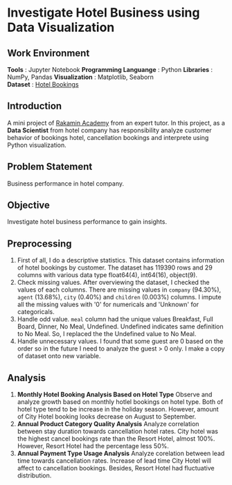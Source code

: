 # **Investigate Hotel Business using Data Visualization**

## **Work Environment**
**Tools**                   : Jupyter Notebook
**Programming Languange**   : Python
**Libraries**               : NumPy, Pandas
**Visualization**           : Matplotlib, Seaborn           
**Dataset**                 : [Hotel Bookings](https://github.com/bagusganjarl/hotel-business/blob/7d63a180c4a151c8b22b177eafae24d047ca383f/hotel_bookings_data.csv)

## **Introduction**
A mini project of [Rakamin Academy](https://www.rakamin.com/) from an expert tutor. In this project, as a **Data Scientist** from hotel company has responsibility analyze customer behavior of bookings hotel, cancellation bookings and interprete using Python visualization.

## **Problem Statement**
Business performance in hotel company.

## **Objective**
Investigate hotel business performance to gain insights.

## **Preprocessing**
1. First of all, I do a descriptive statistics. This dataset contains information of hotel bookings by customer.
   <insert image>
   The dataset has 119390 rows and 29 columns with various data type float64(4), int64(16), object(9).
2. Check missing values. After overviewing the dataset, I checked the values of each columns.
   <insert image>
   There are missing values in `company` (94.30%), `agent` (13.68%), `city` (0.40%) and `children` (0.003%) columns. I impute all the missing values with '0' for numericals and 'Unknown' for categoricals.
3. Handle odd value. `meal` column had the unique values Breakfast, Full Board, Dinner, No Meal, Undefined.
    <insert image>
   Undefined indicates same definition to No Meal. So, I replaced the the Undefined value to No Meal. 
4. Handle unnecessary values. I found that some guest are 0 based on the order so in the future I need to analyze the
   guest > 0 only. I make a copy of dataset onto new variable.

## **Analysis**
1. **Monthly Hotel Booking Analysis Based on Hotel Type**
   Observe and analyze growth based on monthly hotlel bookings on hotel type. Both of hotel type tend to be increase in the holiday season. However, amount of City Hotel booking looks decrease on August to September. 
2. **Annual Product Category Quality Analysis**
   Analyze correlation between stay duration towards cancellation hotel rates. City hotel was the highest cancel bookings rate than the Resort Hotel, almost 100%. However, Resort Hotel had the percentage less 50%.
3. **Annual Payment Type Usage Analysis**
   Analyze corelation between lead time towards cancellation rates. Increase of lead time City Hotel will affect to cancellation bookings. Besides, Resort Hotel had fluctuative distribution.